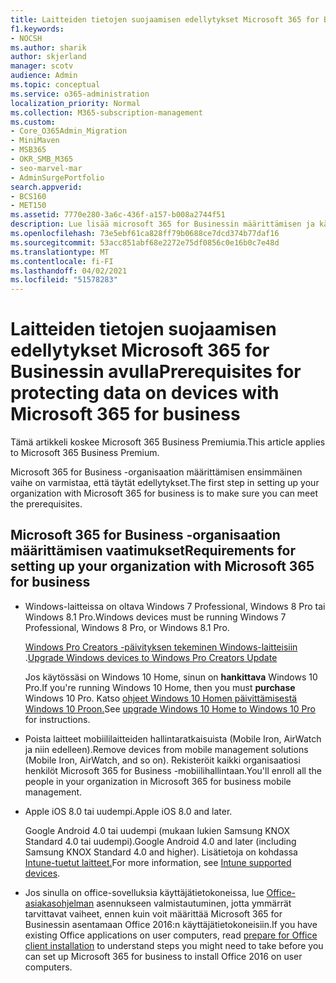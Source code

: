 ```yaml
---
title: Laitteiden tietojen suojaamisen edellytykset Microsoft 365 for Businessin avulla
f1.keywords:
- NOCSH
ms.author: sharik
author: skjerland
manager: scotv
audience: Admin
ms.topic: conceptual
ms.service: o365-administration
localization_priority: Normal
ms.collection: M365-subscription-management
ms.custom:
- Core_O365Admin_Migration
- MiniMaven
- MSB365
- OKR_SMB_M365
- seo-marvel-mar
- AdminSurgePortfolio
search.appverid:
- BCS160
- MET150
ms.assetid: 7770e280-3a6c-436f-a157-b008a2744f51
description: Lue lisää microsoft 365 for Businessin määrittämisen ja käyttäjien laitteiden työtietojen suojaamisen vaatimuksista.
ms.openlocfilehash: 73e5ebf61ca828ff79b0688ce7dcd374b77daf16
ms.sourcegitcommit: 53acc851abf68e2272e75df0856c0e16b0c7e48d
ms.translationtype: MT
ms.contentlocale: fi-FI
ms.lasthandoff: 04/02/2021
ms.locfileid: "51578283"
---
```

# <a name="prerequisites-for-protecting-data-on-devices-with-microsoft-365-for-business"></a><span data-ttu-id="2f51f-103">Laitteiden tietojen suojaamisen edellytykset Microsoft 365 for Businessin avulla</span><span class="sxs-lookup"><span data-stu-id="2f51f-103">Prerequisites for protecting data on devices with Microsoft 365 for business</span></span>

<span data-ttu-id="2f51f-104">Tämä artikkeli koskee Microsoft 365 Business Premiumia.</span><span class="sxs-lookup"><span data-stu-id="2f51f-104">This article applies to Microsoft 365 Business Premium.</span></span>

<span data-ttu-id="2f51f-105">Microsoft 365 for Business -organisaation määrittämisen ensimmäinen vaihe on varmistaa, että täytät edellytykset.</span><span class="sxs-lookup"><span data-stu-id="2f51f-105">The first step in setting up your organization with Microsoft 365 for business is to make sure you can meet the prerequisites.</span></span>
  
## <a name="requirements-for-setting-up-your-organization-with-microsoft-365-for-business"></a><span data-ttu-id="2f51f-106">Microsoft 365 for Business -organisaation määrittämisen vaatimukset</span><span class="sxs-lookup"><span data-stu-id="2f51f-106">Requirements for setting up your organization with Microsoft 365 for business</span></span>

- <span data-ttu-id="2f51f-107">Windows-laitteissa on oltava Windows 7 Professional, Windows 8 Pro tai Windows 8.1 Pro.</span><span class="sxs-lookup"><span data-stu-id="2f51f-107">Windows devices must be running Windows 7 Professional, Windows 8 Pro, or Windows 8.1 Pro.</span></span>
    
    <span data-ttu-id="2f51f-108">[Windows Pro Creators -päivityksen tekeminen Windows-laitteisiin](upgrade-to-windows-pro-creators-update.md) .</span><span class="sxs-lookup"><span data-stu-id="2f51f-108">[Upgrade Windows devices to Windows Pro Creators Update](upgrade-to-windows-pro-creators-update.md)</span></span>
    
    <span data-ttu-id="2f51f-109">Jos käytössäsi on Windows 10 Home, sinun on **hankittava** Windows 10 Pro.</span><span class="sxs-lookup"><span data-stu-id="2f51f-109">If you're running Windows 10 Home, then you must **purchase** Windows  10 Pro.</span></span> <span data-ttu-id="2f51f-110">Katso [ohjeet Windows 10 Homen päivittämisestä Windows 10 Proon.](https://support.microsoft.com/office/0aee10c1-4d34-43ee-a325-579c6c2df90e)</span><span class="sxs-lookup"><span data-stu-id="2f51f-110">See [upgrade Windows 10 Home to Windows 10 Pro](https://support.microsoft.com/office/0aee10c1-4d34-43ee-a325-579c6c2df90e) for instructions.</span></span> 
    
- <span data-ttu-id="2f51f-111">Poista laitteet mobiililaitteiden hallintaratkaisuista (Mobile Iron, AirWatch ja niin edelleen).</span><span class="sxs-lookup"><span data-stu-id="2f51f-111">Remove devices from mobile management solutions (Mobile Iron, AirWatch, and so on).</span></span> <span data-ttu-id="2f51f-112">Rekisteröit kaikki organisaatiosi henkilöt Microsoft 365 for Business -mobiilihallintaan.</span><span class="sxs-lookup"><span data-stu-id="2f51f-112">You'll enroll all the people in your organization in Microsoft 365 for business mobile management.</span></span>
    
- <span data-ttu-id="2f51f-113">Apple iOS 8.0 tai uudempi.</span><span class="sxs-lookup"><span data-stu-id="2f51f-113">Apple iOS 8.0 and later.</span></span>
    
    <span data-ttu-id="2f51f-114">Google Android 4.0 tai uudempi (mukaan lukien Samsung KNOX Standard 4.0 tai uudempi).</span><span class="sxs-lookup"><span data-stu-id="2f51f-114">Google Android 4.0 and later (including Samsung KNOX Standard 4.0 and higher).</span></span> <span data-ttu-id="2f51f-115">Lisätietoja on kohdassa [Intune-tuetut laitteet.](/mem/intune/fundamentals/supported-devices-browsers)</span><span class="sxs-lookup"><span data-stu-id="2f51f-115">For more information, see [Intune supported devices](/mem/intune/fundamentals/supported-devices-browsers).</span></span>
    
- <span data-ttu-id="2f51f-116">Jos sinulla on office-sovelluksia käyttäjätietokoneissa, lue [Office-asiakasohjelman](prepare-for-office-client-deployment.md) asennukseen valmistautuminen, jotta ymmärrät tarvittavat vaiheet, ennen kuin voit määrittää Microsoft 365 for Businessin asentamaan Office 2016:n käyttäjätietokoneisiin.</span><span class="sxs-lookup"><span data-stu-id="2f51f-116">If you have existing Office applications on user computers, read [prepare for Office client installation](prepare-for-office-client-deployment.md) to understand steps you might need to take before you can set up Microsoft 365 for business to install Office 2016 on user computers.</span></span>